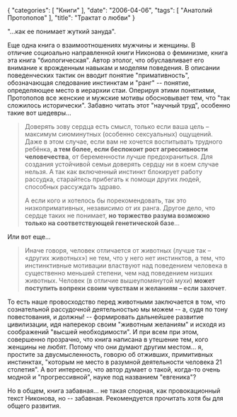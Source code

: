 {
   "categories": [
      "Книги"
   ],
   "date": "2006-04-06",
   "tags": [
      "Анатолий Протопопов"
   ],
   "title": "Трактат о любви"
}

"...как ее понимает жуткий зануда".

Еще одна книга о взаимоотношениях мужчины и женщины. В отличие социоально направленной книги Никонова о феминизме, книга эта книга "биологическая". Автор этолог, что обуславливает его внимание к врожденным навыкам и моделям поведения. В описании поведенческих тактик он вводит понятие "примативность", обозначающая следование инстинктам и "ранг" -- понятие, определяющее место в иерархии стаи. Оперируя этими понятиями, Протопопов все женские и мужские мотивы обосновывает тем, что "так сложилось исторически". Забавно читать этот "научный труд", особенно такие вот шедевры...

> Доверять зову сердца есть смысл, только если ваша цель – максимум сиюминутных (особенно сексуальных) ощущений. Даже в этом случае, если вам не хочется воспитывать трудного ребёнка, **а тем более, если беспокоит рост агрессивности человечества**, от беременности лучше предохраниться. Для создания устойчивой семьи доверять сердцу ни в коем случае нельзя. А так как включенный инстинкт блокирует работу рассудка, старайтесь прибегать к помощи других людей, способных рассуждать здраво.
> 
> А если кого и хотелось бы порекомендовать, так это низкопримативных, независимо от их ранга. Другое дело, что сердце таких не понимает, **но торжество разума возможно только на соответствующей генетической базе**…

Или вот еще...

> Иначе говоря, человек отличается от животных (лучше так – «других животных») не тем, что у него нет инстинктов, а тем, что инстинктивные мотивации властвуют над поведением человека в существенно меньшей степени, чем над поведением низших животных. Человек (в отличие вышеупомянутой мухи) **может поступить вопреки своим чувствам и желаниям – если захочет**.

То есть наше провосходство перед животными заключается в том, что сознательной рассудочной деятельностью мы можем -- а, судя по тону повестования, и должны! -- формировать дальнейшее развитие цивилизации, идя наперекор своим "животным желаниям" и исходя из соображений "высшей необходимости". И при всем при этом, совершенно прозрачно, что книга написана в утешение тем, кого женщины не любят. Потому что они думают другим местом... я, простите за двусмысленность, говорю об отживших, примитивных инстинктах, "которым не место в разумной деятельности человека 21 столетия". А вот интересно, что автор думает о такой, когда-то очень модной и "прогрессивной", науке под названием "евгеника"?

Но в общем, книга забавная... не такая спорная, как провокационный текст Никонова, но -- забавная. Рекомендуется прочитать хотя бы для общего развития.
